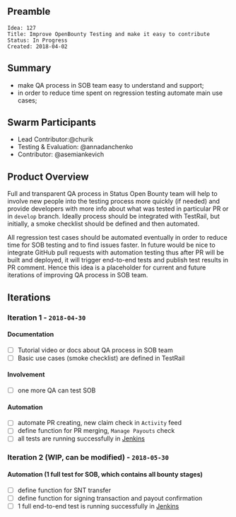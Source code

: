 
## Preamble

    Idea: 127
    Title: Improve OpenBounty Testing and make it easy to contribute
    Status: In Progress
    Created: 2018-04-02

## Summary
- make QA process in SOB team easy to understand and support; 
- in order  to reduce time spent on regression testing automate main use cases;

## Swarm Participants
- Lead Contributor:@churik
- Testing & Evaluation: @annadanchenko 
- Contributor: @asemiankevich 

## Product Overview
Full and transparent QA process in Status Open Bounty team will help to involve new people into the testing process more quickly (if needed) and provide developers with more info about what was tested in particular PR or in `develop` branch. Ideally process should be integrated with TestRail, but initially, a smoke checklist should be defined and then automated.

All regression test cases should be automated eventually in order to reduce time for SOB testing and to find issues faster.
In future would be nice to integrate GitHub pull requests with automation testing thus after PR will be built and deployed,  it will trigger end-to-end tests and publish test results in PR comment.
Hence this idea is a placeholder for current and future iterations of improving QA process in SOB team.

## Iterations

### Iteration 1 - `2018-04-30`

#### Documentation 
- [ ] Tutorial video or docs about QA process in SOB team
- [ ] Basic use cases (smoke checklist) are defined in TestRail
#### Involvement
- [ ]  one more QA can test SOB
#### Automation 
- [ ] automate PR creating, new claim check in `Activity` feed
- [ ] define function for PR merging, `Manage Payouts` check
- [ ] all tests are running successfully in [Jenkins](https://jenkins.status.im/job/end-to-end-tests/job/sob-end-to-end-tests/)

### Iteration 2 (WIP, can be modified) - `2018-05-30`
 
#### Automation (1 full test for SOB, which contains all bounty stages)
- [ ] define function for SNT transfer 
- [ ] define function for signing transaction and payout confirmation
- [ ] 1 full end-to-end test is running successfully in [Jenkins](https://jenkins.status.im/job/end-to-end-tests/job/sob-end-to-end-tests/)
